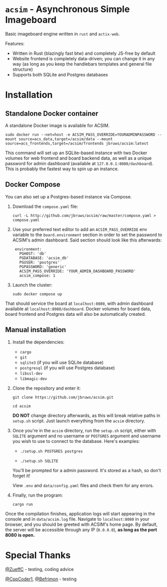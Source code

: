 # `acsim` - Asynchronous Simple Imageboard

Basic imageboard engine written in `rust` and `actix-web`.

Features:

- Written in Rust (blazingly fast btw) and completely JS-free by default
- Website frontend is completely data-driven; you can change it in any way (as long as you keep the handlebars templates and general file structure)
- Supports both SQLite and Postgres databases  

# Installation

## Standalone Docker container

A standalone Docker image is available for ACSIM.

`sudo docker run --net=host -e ACSIM_PASS_OVERRIDE=YOURADMINPASSWORD --mount source=acs_data,target=/acsim/data --mount source=acs_frontends,target=/acsim/frontends jbruws/acsim:latest`

This command will set up an SQLite-based instance with two Docker volumes for web frontend and board backend data, as well as a unique password for admin dashboard (available at `127.0.0.1:8080/dashboard`). This is probably the fastest way to spin up an instance.

## Docker Compose

You can also set up a Postgres-based instance via Compose.

1. Download the `compose.yaml` file:

   `curl -L http://github.com/jbruws/acsim/raw/master/compose.yaml > compose.yaml`

2. Use your preferred text editor to add an `ACSIM_PASS_OVERRIDE` env variable to the `board.environment` section in order to set the password to ACSIM's admin dashboard. Said section should look like this afterwards:

   ```
    environment:
      PGHOST: 'db'
      PGDATABASE: 'acsim_db'
      PGUSER: 'postgres'
      PGPASSWORD: 'generic'
      ACSIM_PASS_OVERRIDE: 'YOUR_ADMIN_DASHBOARD_PASSWORD'
      acsim_compose: 1
   ```

3. Launch the cluster:

   `sudo docker compose up`

That should service the board at `localhost:8080`, with admin dashboard available at `localhost:8080/dashboard`. Docker volumes for board data, board frontend and Postgres data will also be automatically created.

## Manual installation

1. Install the dependencies:

    - `cargo`
    - `git`
    - `sqlite3` (if you will use SQLite database)
    - `postgresql` (if you will use Postgres database)
    - `libssl-dev`
    - `libmagic-dev`

2. Clone the repository and enter it:
    
   `git clone https://github.com/jbruws/acsim.git`
    
   `cd acsim`

   **DO NOT** change directory afterwards, as this will break relative paths in `setup.sh` script. Just launch everything from the `acsim` directory.
    
4. Once you're in the `acsim` directory, run the `setup.sh` script, either with `SQLITE` argument and no username or `POSTGRES` argument and username you wish to use to connect to the database. Here's examples:

    - `./setup.sh POSTGRES postgres`
    
    - `./setup.sh SQLITE`

    You'll be prompted for a admin password. It's stored as a hash, so don't forget it! 

    View `.env` and `data/config.yaml` files and check them for any errors.
    
5. Finally, run the program:
    
    `cargo run`
    
Once the compilation finishes, application logs will start appearing in the console and in `data/acsim.log` file. Navigate to `localhost:8080` in your browser, and you should be greeted with ACSIM's home page. By default, the server will be accessible through any IP (`0.0.0.0`), **as long as the port 8080 is open.**

# Special Thanks

[@ZueffC](https://github.com/ZueffC) - testing, coding advice

[@CppCoder1](https://github.com/CppCoder1), [@Befrimon](https://github.com/Befrimon) - testing
